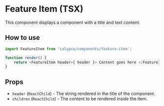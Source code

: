 # Feature Item (TSX)

This component displays a component with a title and text content.

## How to use

```js
import FeatureItem from 'calypso/components/feature-item';

function render() {
	return <FeatureItem header={ header }> Content goes here </FeatureItem>;
}
```

## Props

- `header` (`ReactChild`) - The string rendered in the title of the component.
- `children` (`ReactChild`) - The content to be rendered inside the item.

